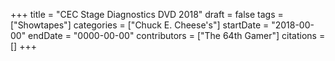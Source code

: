 +++
title = "CEC Stage Diagnostics DVD 2018"
draft = false
tags = ["Showtapes"]
categories = ["Chuck E. Cheese's"]
startDate = "2018-00-00"
endDate = "0000-00-00"
contributors = ["The 64th Gamer"]
citations = []
+++
